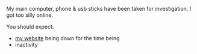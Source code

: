 My main computer, phone & usb sticks have been taken for investigation. I got too silly online.

You should expect:
- [my website](https://nexzy.dev/) being down for the time being
- inactivity
